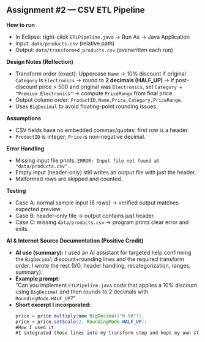 ## Assignment #2 — CSV ETL Pipeline

**How to run**
- In Eclipse: right-click `ETLPipeline.java` → Run As → Java Application
- Input: `data/products.csv` (relative path)
- Output: `data/transformed_products.csv` (overwritten each run)

**Design Notes (Reflection)**
- Transform order (exact): Uppercase `Name` → 10% discount if original `Category` is `Electronics` → round to **2 decimals (HALF_UP)** → if post-discount price > 500 and original was `Electronics`, set `Category = "Premium Electronics"` → compute `PriceRange` from final price.
- Output column order: `ProductID,Name,Price,Category,PriceRange`.
- Uses `BigDecimal` to avoid floating-point rounding issues.

**Assumptions**
- CSV fields have no embedded commas/quotes; first row is a header.
- `ProductID` is integer; `Price` is non-negative decimal.

**Error Handling**
- Missing input file prints: `ERROR: Input file not found at "data/products.csv".`
- Empty input (header-only) still writes an output file with just the header.
- Malformed rows are skipped and counted.

**Testing**
- Case A: normal sample input (6 rows) → verified output matches expected preview.
- Case B: header-only file → output contains just header.
- Case C: missing `data/products.csv` → program prints clear error and exits.

**AI & Internet Source Documentation (Positive Credit)**
- **AI use (summary):** I used an AI assistant for targeted help confirming the `BigDecimal` discount+rounding lines and the required transform order. I wrote the rest (I/O, header handling, recategorization, ranges, summary).
- **Example prompt:**  
  “Can you implement `ETLPipeline.java` code that applies a 10% discount using `BigDecimal` and then rounds to 2 decimals with `RoundingMode.HALF_UP`?”
- **Short excerpt I incorporated:**
  ```java
  price = price.multiply(new BigDecimal("0.90"));
  price = price.setScale(2, RoundingMode.HALF_UP);
  #How I used it
  #I integrated those lines into my transform step and kept my own structure, tests, and error handling.
